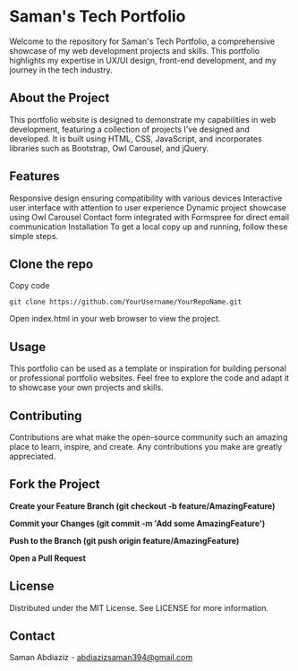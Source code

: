 # Saman's Tech Portfolio

Welcome to the repository for Saman's Tech Portfolio, a comprehensive showcase of my web development projects and skills. This portfolio highlights my expertise in UX/UI design, front-end development, and my journey in the tech industry.

## About the Project

This portfolio website is designed to demonstrate my capabilities in web development, featuring a collection of projects I've designed and developed. It is built using HTML, CSS, JavaScript, and incorporates libraries such as Bootstrap, Owl Carousel, and jQuery.

## Features

Responsive design ensuring compatibility with various devices
Interactive user interface with attention to user experience
Dynamic project showcase using Owl Carousel
Contact form integrated with Formspree for direct email communication
Installation
To get a local copy up and running, follow these simple steps.

## Clone the repo

Copy code
```
git clone https://github.com/YourUsername/YourRepoName.git
```

Open index.html in your web browser to view the project.

## Usage

This portfolio can be used as a template or inspiration for building personal or professional portfolio websites. Feel free to explore the code and adapt it to showcase your own projects and skills.

## Contributing

Contributions are what make the open-source community such an amazing place to learn, inspire, and create. Any contributions you make are greatly appreciated.

## Fork the Project

**Create your Feature Branch (git checkout -b feature/AmazingFeature)**

**Commit your Changes (git commit -m 'Add some AmazingFeature')**

**Push to the Branch (git push origin feature/AmazingFeature)**

**Open a Pull Request**

## License
Distributed under the MIT License. See LICENSE for more information.

## Contact
Saman Abdiaziz - abdiazizsaman394@gmail.com